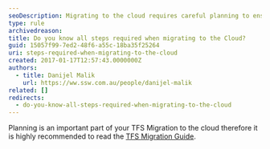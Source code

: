 ```yaml
---
seoDescription: Migrating to the cloud requires careful planning to ensure a seamless transition with minimal downtime and data loss.
type: rule
archivedreason:
title: Do you know all steps required when migrating to the Cloud?
guid: 15057f99-7ed2-48f6-a55c-18ba35f25264
uri: steps-required-when-migrating-to-the-cloud
created: 2017-01-17T12:57:43.0000000Z
authors:
  - title: Danijel Malik
    url: https://ww.ssw.com.au/people/danijel-malik
related: []
redirects:
  - do-you-know-all-steps-required-when-migrating-to-the-cloud
---
```


Planning is an important part of your TFS Migration to the cloud therefore it is highly recommended to read the [TFS Migration Guide](https://docs.microsoft.com/en-us/azure/devops/migrate/migration-overview?view=azure-devops).

<!--endintro-->
